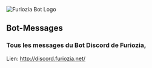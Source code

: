 ![Furiozia Bot Logo](/images/logo.png)
## Bot-Messages
### Tous les messages du Bot Discord de Furiozia,  
Lien: http://discord.furiozia.net/
